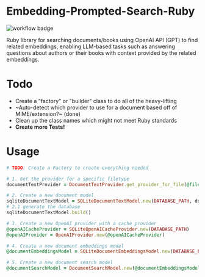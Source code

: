 # Embedding-Prompted-Search-Ruby
![workflow badge](https://github.com/hwvs/Embedding-Prompted-Search-Ruby/actions/workflows/ruby.yml/badge.svg)

Ruby library for searching documents/books using OpenAI API (GPT) to find related embeddings, enabling LLM-based tasks such as answering questions about authors or their books with context provided by the related embeddings.

# Todo
- Create a "factory" or "builder" class to do all of the heavy-lifting
- ~Auto-detect which provider to use for a document based off of MIME/extension?~ (done)
- Clean up the class names which might not meet Ruby standards
- **Create more Tests!**

# Usage
```ruby
# TODO: Create a Factory to create everything needed

# 1. Get the provider for a specific filetype
documentTextProvider = DocumentTextProvider.get_provider_for_file(@filename)

# 2. Create a new document model
sqliteDocumentTextModel = SQLiteDocumentTextModel.new(DATABASE_PATH, documentTextProvider)
# 2.1 generate the database
sqliteDocumentTextModel.build()

# 3. Create a new OpenAI provider with a cache provider
@openAICacheProvider = SQLiteOpenAICacheProvider.new(DATABASE_PATH)
@openAIProvider = OpenAIProvider.new(@openAICacheProvider)

# 4. Create a new document embeddings model
@documentEmbeddingsModel = SQLiteDocumentEmbeddingsModel.new(DATABASE_PATH, sqliteDocumentTextModel, @openAIProvider)

# 5. Create a new document search model
@documentSearchModel = DocumentSearchModel.new(@documentEmbeddingsModel)
```
